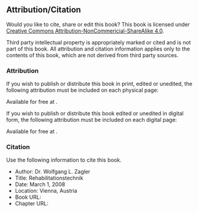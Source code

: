 ## Attribution/Citation

Would you like to cite, share or edit this book?
This book is licensed under [Creative Commons Attribution-NonCommericial-ShareAlike 4.0](https://creativecommons.org/licenses/by-nc-sa/4.0/).

Third party intellectual property is appropriately marked or cited and is not part of this book.
All attribution and citation information applies only to the contents of this book, which are not derived from third party sources.

### Attribution

If you wish to publish or distribute this book in print, edited or unedited, the following attribution must be included on each physical page:

Available for free at <BookUrl/>.

If you wish to publish or distribute this book edited or unedited in digital form, the following attribution must be included on each digital page:

Available for free at <BookUrl/>.

### Citation

Use the following information to cite this book.

- Author: Dr. Wolfgang L. Zagler
- Title: Rehabilitationstechnik
- Date: March 1, 2008
- Location: Vienna, Austria
- Book URL: <BookUrl/>
- Chapter URL: <ChapterUrl/>
